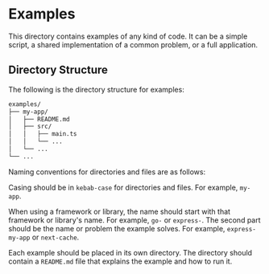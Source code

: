 # Examples

This directory contains examples of any kind of code. It can be a simple script, a shared implementation of a common problem, or a full application.

## Directory Structure

The following is the directory structure for examples:

```txt
examples/
├── my-app/
│   ├── README.md
│   ├── src/
│   │   ├── main.ts
│   │   └── ...
│   └── ...
└── ...
```

Naming conventions for directories and files are as follows:

Casing should be in `kebab-case` for directories and files. For example, `my-app`.

When using a framework or library, the name should start with that framework or library's name. For example, `go-` or `express-`.
The second part should be the name or problem the example solves. For example, `express-my-app` or `next-cache`.

Each example should be placed in its own directory. The directory should contain a `README.md` file that explains the example and how to run it.
